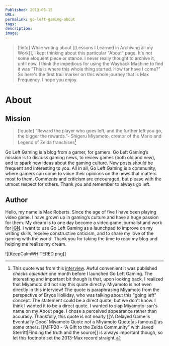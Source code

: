 ```yaml
---
Published: 2013-05-15
URL: 
permalink: go-left-gaming-about
tags: 
description: 
image:
---
```

> [!info]
> While writing about [[Lessons I Learned in Archiving all my Work]], I kept thinking about this particular "About" page. It's not some eloquent piece or stance. I never really thought to archive it, until now. I think the impedious for using the Wayback Machine to find it was "This is where this whole thing started. How far have I come?" So here's the first trail marker on this whole journey that is Max Frequency. I hope you enjoy.

# About
## Mission

> [!quote]
> “Reward the player who goes left, and the further left you go, the bigger the rewards.”- Shigeru Miyamoto, creator of the Mario and Legend of Zelda franchises[^1]

Go Left Gaming is a blog from a gamer, for gamers. Go Left Gaming’s mission is to discuss gaming news, to review games (both old and new), and to spark new ideas about the gaming culture. New posts should be frequent and interesting to you. All in all, Go Left Gaming is a community, where gamers can come to voice their opinions on the news that matters most to them. Comments and criticism are encouraged, but please with the utmost respect for others. Thank you and remember to always go left.
## Author

Hello, my name is Max Roberts. Since the age of five I have been playing video game. I have grown up in gaming’s culture and have a huge passion for them. My dream is to one day become a video game journalist and work for [IGN](https://ign.com). I want to use Go Left Gaming as a launchpad to improve on my writing skills, receive constructive criticism, and to share my love of the gaming with the world. Thank you for taking the time to read my blog and helping me realize my dream.

![[KeepCalmWHITERED.png]]

[^1]: This quote was from this [interview](https://www.ign.com/articles/2013/04/02/toad-is-zelda-the-untold-story-of-luigis-mansion-2). Awful convenient it was published *checks calendar* one month before I launched Go Left Gaming. The interesting and important bit though is that, upon looking back, I realized that Miyamoto did not say this quote directly. Miyamoto is not even directly in this interview! The quote is paraphrasing Miyamoto from the perspective of Bryce Holliday, who was talking about this "going left" concept. The statement could be a direct quote, but we don't know. I think I wanted it to be a direct quote. I wanted to slap Miyamoto-san's name on my About page. I chose a perceived appearance rather than accuracy. Thankfully, this quote is not nearly [[‘A Delayed Game is Eventually Good’ Miyamoto Quote not a Miyamoto Quote|as famous]] as some others. [[MFP20 - “A Gift to the Zelda Community” with Javed Sterritt|Finding the truth and the source]] is always important though, so let this footnote set the 2013-Max record straight.